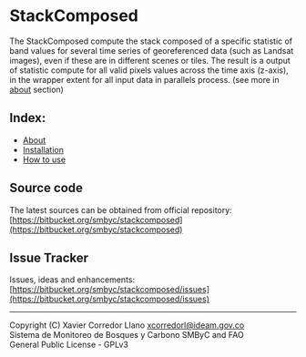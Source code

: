 # StackComposed

The StackComposed compute the stack composed of a specific statistic of band values for several time series of georeferenced data (such as Landsat images), even if these are in different scenes or tiles. The result is a output of statistic compute for all valid pixels values across the time axis (z-axis), in the wrapper extent for all input data in parallels process. (see more in [about](about.md) section)

## Index:
- [About](about.md)
- [Installation](installation.md)
- [How to use](how_to_use.md)

## Source code

The latest sources can be obtained from official repository:
[https://bitbucket.org/smbyc/stackcomposed](https://bitbucket.org/smbyc/stackcomposed)

## Issue Tracker

Issues, ideas and enhancements: [https://bitbucket.org/smbyc/stackcomposed/issues](https://bitbucket.org/smbyc/stackcomposed/issues)

***

Copyright (C) Xavier Corredor Llano <xcorredorl@ideam.gov.co>  
Sistema de Monitoreo de Bosques y Carbono SMByC and FAO  
General Public License - GPLv3